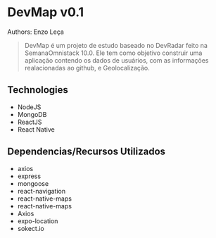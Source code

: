 # DevMap v0.1
Authors: Enzo Leça

> DevMap é um projeto de estudo baseado no DevRadar feito na SemanaOmnistack 10.0. Ele tem como objetivo construir uma aplicação contendo os dados de usuários, com as informações realacionadas ao github, e Geolocalização. 

## Technologies 
- NodeJS
- MongoDB
- ReactJS
- React Native

## Dependencias/Recursos Utilizados
- axios
- express
- mongoose
- react-navigation
- react-native-maps
- react-native-maps
- Axios
- expo-location
- sokect.io